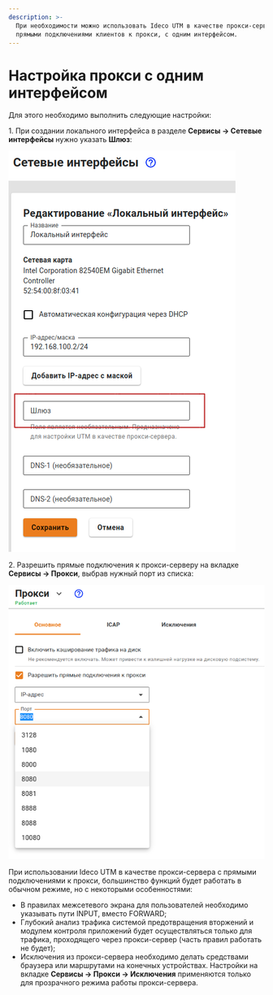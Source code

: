 ```yaml
---
description: >-
  При необходимости можно использовать Ideco UTM в качестве прокси-сервера с
  прямыми подключениями клиентов к прокси, с одним интерфейсом.
---
```


# Настройка прокси с одним интерфейсом

Для этого необходимо выполнить следующие настройки:

1\. При создании локального интерфейса в разделе **Сервисы -> Сетевые интерфейсы** нужно указать **Шлюз**:

![](../../../.gitbook/assets/gate-local-int9-11.png)

2\. Разрешить прямые подключения к прокси-серверу на вкладке **Сервисы -> Прокси**, выбрав нужный порт из списка:

![](../../../.gitbook/assets/proxy-port.png)

При использовании Ideco UTM в качестве прокси-сервера с прямыми подключениями к прокси, большинство функций будет работать в обычном режиме, но с некоторыми особенностями:

* В правилах межсетевого экрана для пользователей необходимо указывать пути INPUT, вместо FORWARD;
* Глубокий анализ трафика системой предотвращения вторжений и модулем контроля приложений будет осуществляться только для трафика, проходящего через прокси-сервер (часть правил работать не будет);
* Исключения из прокси-сервера необходимо делать средствами браузера или маршрутами на конечных устройствах. Настройки на вкладке **Сервисы -> Прокси -> Исключения** применяются только для прозрачного режима работы прокси-сервера.
